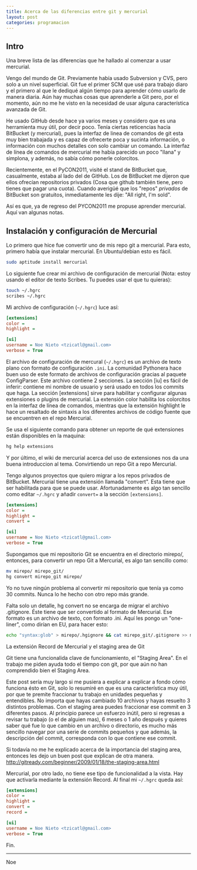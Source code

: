 ```yaml
---
title: Acerca de las diferencias entre git y mercurial
layout: post
categories: programacion
---
```


## Intro

Una breve lista de las diferencias que he hallado al comenzar a usar
mercurial.

Vengo del mundo de Git. Previamente había usado Subversion y CVS, pero solo a
un nivel superficial. Git fue el primer SCM que usé para trabajo diaro y el
primero al que le dediqué algún tiempo para aprender cómo usarlo de manera
diaria. Aún hay muchas cosas que aprenderle a Git pero, por el momento, aún no
me he visto en la necesidad de usar alguna característica avanzada de Git.

He usado GitHub desde hace ya varios meses y considero que es una herramienta
muy útil, por decir poco. Tenía ciertas reticencias hacia BitBucket (y
mercurial), pues la interfaz de linea de comandos de git esta muy bien
trabajada y es capaz de ofrecerte poca y sucinta información, o información
con muchos detalles con solo cambiar un comando. La interfaz de línea de
comandos de mercurial me había parecido un poco "llana" y simplona, y además,
no sabía cómo ponerle colorcitos.

Recientemente, en el PyCON2011, visité el stand de BitBucket que, casualmente,
estaba al lado del de GitHub. Los de BitBucket me dijeron que ellos ofrecían
repositorios privados (Cosa que github también tiene, pero tienes que pagar
una cuota). Cuando averigüé que los "repos" *privados* de BitBucket son
gratuitos, inmediatamente les dije: "All right, I'm sold".

Así es que, ya de regreso del PYCON2011 me propuse aprender mercurial. Aquí
van algunas notas.

## Instalación y configuración de Mercurial

Lo primero que hice fue convertir uno de mis repo git a mercurial. Para esto,
primero había que instalar mercurial. En Ubuntu/debian esto es fácil.

```bash
sudo aptitude install mercurial
```

Lo siguiente fue crear mi archivo de configuración de mercurial (Nota: estoy
usando el editor de texto Scribes. Tu puedes usar el que tu quieras):

```bash
touch ~/.hgrc
scribes ~/.hgrc
```

Mi archivo de configuración (`~/.hgrc`) luce así:

```ini
[extensions]
color =
highlight =

[ui]
username = Noe Nieto <tzicatl@gmail.com>
verbose = True
```

El archivo de configuración de mercural (`~/.hgrc`) es un archivo de texto
plano con formato de configuración `.ini`. La comunidad Pythonera hace buen uso
de este formato de archivos de configuración gracias al paquete ConfigParser.
Este archivo contiene 2 secciones. La sección [iu] es fácil de inferir:
contiene mi nombre de usuario y será usado en todos los commits que haga. La
sección [extensions] sirve para habilitar y configurar algunas extensiones o
plugins de mercurial. La extensión color habilita los colorcitos en la
interfaz de línea de comandos, mientras que la extensión highlight le hace un
resaltado de sintaxis a los diferentes archivos de código fuente que se
encuentren en el repo Mercurial.

Se usa el siguiente comando para obtener un reporte de qué extensiones están
disponibles en la maquina:

```bash
hg help extensions
```

Y por último, el wiki de mercurial acerca del uso de extensiones nos da una
buena introduccion al tema. Convirtiendo un repo Git a repo Mercurial.

Tengo algunos proyectos que quiero migrar a los repos privados de BitBucket.
Mercurial tiene una extensión llamada "convert". Esta tiene que ser habilitada
para que se puede usar. Afortunadamente es algo tan sencillo como editar
`~/.hgrc` y añadir `convert=` a la sección `[extensions]`.

```ini
[extensions]
color =
highlight =
convert =

[ui]
username = Noe Nieto <tzicatl@gmail.com>
verbose = True
```

Supongamos que mi repositorio Git se encuentra en el directorio mirepo/,
entonces, para convertir un repo Git a Mercurial, es algo tan sencillo como:

```bash
mv mirepo/ mirepo_git/
hg convert mirepo_git mirepo/
```

Yo no tuve ningún problema al convertir mi repositorio que tenía ya como 30
commits. Nunca lo he hecho con otro repo más grande.

Falta solo un detalle, hg convert no se encarga de migrar el archivo
.gitignore. Éste tiene que ser convertido al formato de Mercurial. Ese formato
es un archivo de texto, con formato .ini. Aquí les pongo un "one-liner", como
dirían en EU, para hacer esto:

```bash
echo "syntax:glob" > mirepo/.hgignore && cat mirepo_git/.gitignore >> mirepo/.hgignore
```

La extensión Record de Mercurial y el staging area de Git

Git tiene una funcionalida clave de funcionamiento, el "Staging Area". En el
trabajo me piden ayuda todo el tiempo con git, por que aún no han comprendido
bien el Staging Area.

Este post sería muy largo si me pusiera a explicar a explicar a fondo cómo
funciona ésto en Git, solo lo resumiré en que es una característica muy útil,
por que te premite fraccionar tu trabajo en unidades pequeñas y entendibles.
No importa que hayas cambiado 10 archivos y hayas resuelto 3 distintos
problemas. Con el staging area puedes fraccionar ese commit en 3 diferentes
pasos. Al principio parece un esfuerzo inútil, pero si regresas a revisar tu
trabajo (o el de alguien mas), 6 meses o 1 año después y quieres saber qué fue
lo que cambio en un archivo o directorio, es mucho más sencillo navegar por
una serie de commits pequeños y que además, la descripción del commit,
corresponda con lo que contiene ese commit.

Si todavía no me he explicado acerca de la importancia del staging area,
entonces les dejo un buen post que explican de otra manera.
<http://gitready.com/beginner/2009/01/18/the-staging-area.html>

Mercurial, por otro lado, no tiene ese tipo de funcionalidad a la vista. Hay
que activarla mediante la extensión Record. Al final mi `~/.hgrc` queda así:

```ini
[extensions]
color =
highlight =
convert =
record =

[ui]
username = Noe Nieto <tzicatl@gmail.com>
verbose = True
```
Fin.

---

Noe
